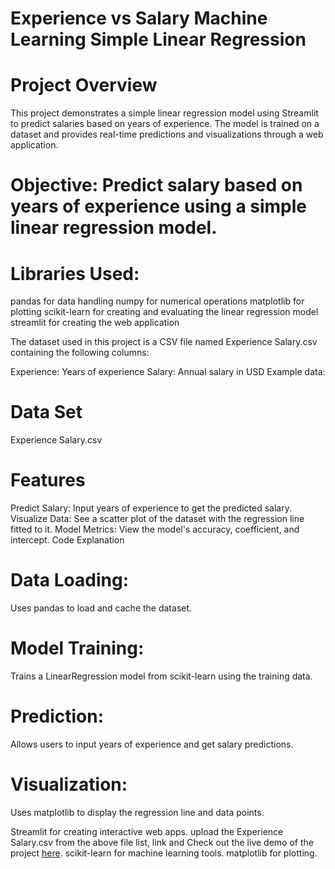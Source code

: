 
# Experience vs Salary Machine Learning Simple Linear Regression 
# Project Overview

This project demonstrates a simple linear regression model using Streamlit to predict salaries based on years of experience. The model is trained on a dataset and provides real-time predictions and visualizations through a web application.

# Objective: Predict salary based on years of experience using a simple linear regression model.
# Libraries Used:
pandas for data handling
numpy for numerical operations
matplotlib for plotting
scikit-learn for creating and evaluating the linear regression model
streamlit for creating the web application


The dataset used in this project is a CSV file named Experience Salary.csv containing the following columns:

Experience: Years of experience
Salary: Annual salary in USD
Example data:
# Data Set
Experience Salary.csv



# Features

Predict Salary: Input years of experience to get the predicted salary.
Visualize Data: See a scatter plot of the dataset with the regression line fitted to it.
Model Metrics: View the model's accuracy, coefficient, and intercept.
Code Explanation

# Data Loading: 
  Uses pandas to load and cache the dataset.
# Model Training: 
  Trains a LinearRegression model from scikit-learn using the training data.
# Prediction: 
  Allows users to input years of experience and get salary predictions.
# Visualization: 
  Uses matplotlib to display the regression line and data points.



Streamlit for creating interactive web apps. upload the Experience Salary.csv from the above file list,  link and Check out the live demo of the project [here](https://ml-simple-lr.streamlit.app/).
scikit-learn for machine learning tools.
matplotlib for plotting.


